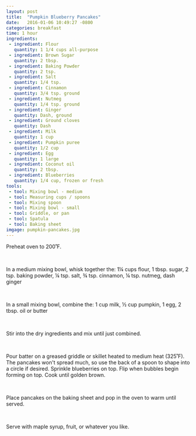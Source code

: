 ```yaml
---
layout: post
title:  "Pumpkin Blueberry Pancakes"
date:   2016-01-06 10:49:27 -0800
categories: breakfast
time: 1 hour
ingredients:
 - ingredient: Flour
   quantity: 1 1/4 cups all-purpose
 - ingredient: Brown Sugar
   quantity: 2 tbsp.
 - ingredient: Baking Powder
   quantity: 2 tsp.
 - ingredient: Salt
   quantity: 1/4 tsp.
 - ingredient: Cinnamon
   quantity: 3/4 tsp. ground
 - ingredient: Nutmeg
   quantity: 1/4 tsp. ground
 - ingredient: Ginger
   quantity: Dash, ground
 - ingredient: Ground cloves
   quantity: Dash
 - ingredient: Milk
   quantity: 1 cup
 - ingredient: Pumpkin puree
   quantity: 1/2 cup
 - ingredient: Egg
   quantity: 1 large
 - ingredient: Coconut oil
   quantity: 2 tbsp.
 - ingredient: Blueberries
   quantity: 1/4 cup, frozen or fresh
tools:
 - tool: Mixing bowl - medium
 - tool: Measuring cups / spoons
 - tool: Mixing spoon
 - tool: Mixing bowl - small
 - tool: Griddle, or pan
 - tool: Spatula
 - tool: Baking sheet
imgage: pumpkin-pancakes.jpg
---
```

Preheat oven to 200˚F.

&nbsp;

In a medium mixing bowl, whisk together the:
	<span>1¼ cups flour,</span>
	<span>1 tbsp. sugar,</span>
	<span>2 tsp. baking powder,</span>
	<span>¼ tsp. salt,</span>
	<span>¾ tsp. cinnamon,</span>
	<span>¼ tsp. nutmeg,</span>
	<span>dash ginger</span>

&nbsp;

In a small mixing bowl, combine the:
	<span>1 cup milk,</span>
	<span>½ cup pumpkin,</span>
	<span>1 egg,</span>
	<span>2 tbsp. oil or butter</span>

&nbsp;

Stir into the dry ingredients and mix until just combined.

&nbsp;

Pour batter on a greased griddle or skillet heated to medium heat (325˚F). The pancakes won't spread much, so use the back of a spoon to shape into a circle if desired. Sprinkle blueberries on top. Flip when bubbles begin forming on top. Cook until golden brown.

&nbsp;

Place pancakes on the baking sheet and pop in the oven to warm until served.

&nbsp;

Serve with maple syrup, fruit, or whatever you like.